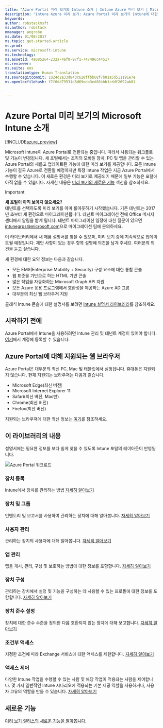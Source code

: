 ```yaml
---
title: "Azure Portal 미리 보기의 Intune 소개 | Intune Azure 미리 보기 | Microsoft Docs"
description: "Intune Azure 미리 보기: Azure Portal 미리 보기의 Intune에 대한 기본 사항 및 이를 통해 장치를 관리하는 방법을 알아봅니다."
keywords: 
author: robstackmsft
ms.author: robstack
nmanager: angrobe
ms.date: 01/08/2017
ms.topic: get-started-article
ms.prod: 
ms.service: microsoft-intune
ms.technology: 
ms.assetid: 4a085264-232a-4af0-97f1-747496c44517
ms.reviewer: 
ms.suite: ems
translationtype: Human Translation
ms.sourcegitcommit: 1024d2a33d843c628ffbb68f7b01a5d511191e7e
ms.openlocfilehash: f7f6dd79531d8d69eda3ed80bbb1cddf2692ab81


---
```



# <a name="introduction-to-microsoft-intune-in-the-azure-portal-preview"></a>Azure Portal 미리 보기의 Microsoft Intune 소개


[!INCLUDE[azure_preview](../includes/azure_preview.md)]

Microsoft Intune이 Azure Portal로 전환되는 중입니다. 따라서 사용되는 워크플로 및 기능이 변경됩니다.
새 포털에서는 조직의 모바일 장치, PC 및 앱을 관리할 수 있는 Azure Portal의 새롭고 업데이트된 기능에 대한 미리 보기를 제공합니다.
모든 Intune 기능이 결국 Azure로 전환될 예정이지만 특정 Intune 작업은 지금 Azure Portal에서 수행할 수 있습니다. 이 새로운 환경은 미리 보기로 제공되기 때문에 일부 기능은 포털에 아직 없을 수 있습니다. 자세한 내용은 [미리 보기의 새로운 기능](#what's-new-in-the-preview) 섹션을 참조하세요.

> [!IMPORTANT]
> **새 포털이 아직 보이지 않으세요?**<br>
> 테넌트를 선택하도록 미리 보기를 이미 롤아웃하기 시작했습니다. 기존 테넌트는 2017년 초부터 새 환경으로 마이그레이션됩니다. 테넌트 마이그레이션 전에 Office 메시지 센터에서 알림을 받게 됩니다. 테넌트 마이그레이션 일정에 대한 질문이 있으면 [intunegrps@microsoft.com](mailto:intunegrps@microsoft.com)으로 마이그레이션 팀에 문의하세요.


이 라이브러리에서 새 제품 설명서를 찾을 수 있으며, 미리 보기 중에 지속적으로 업데이트될 예정입니다. 제안 사항이 있는 경우 항목 설명에 의견을 남겨 주세요. 여러분의 의견을 듣고 싶습니다.

<!--- You can view the new Intune technical preview console in Azure at [portal.azure.com]. --->

새 환경에 대한 요약 정보는 다음과 같습니다.

- 모든 EMS(Enterprise Mobility + Security) 구성 요소에 대한 통합 콘솔
- 웹 표준을 기반으로 하는 HTML 기반 콘솔
- 많은 작업을 자동화하는 Microsoft Graph API 지원
- 모든 Azure 응용 프로그램에서 호환성을 제공하는 Azure AD 그룹
- 대부분의 최신 웹 브라우저 지원

클래식 Intune 콘솔에 대한 설명서를 보려면 [Intune 설명서 라이브러리](https://docs.microsoft.com/en-us/intune/)를 참조하세요.

## <a name="before-you-start"></a>시작하기 전에

Azure Portal에서 Intune을 사용하려면 Intune 관리 및 테넌트 계정이 있어야 합니다. [여기](https://portal.office.com/Signup/Signup.aspx?OfferId=40BE278A-DFD1-470a-9EF7-9F2596EA7FF9&dl=INTUNE_A&ali=1#0%20)에서 계정에 등록할 수 있습니다.

## <a name="supported-web-browsers-for-the-azure-portal"></a>Azure Portal에 대해 지원되는 웹 브라우저

Azure Portal은 대부분의 최신 PC, Mac 및 태블릿에서 실행됩니다. 휴대폰은 지원되지 않습니다.
현재 지원되는 브라우저는 다음과 같습니다.

- Microsoft Edge(최신 버전)
- Microsoft Internet Explorer 11
- Safari(최신 버전, Mac만)
- Chrome(최신 버전)
- Firefox(최신 버전)

지원되는 브라우저에 대한 최신 정보는 [여기](https://docs.microsoft.com/azure/azure-preview-portal-supported-browsers-devices)를 참조하세요.

## <a name="whats-in-this-library"></a>이 라이브러리의 내용

설명서에는 필요한 정보를 보다 쉽게 찾을 수 있도록 Intune 포털의 레이아웃이 반영됩니다.

![Azure Portal 워크로드](./media/azure-portal-workloads.png)

<!--- ### Plan and design
Information to help you plan and design your Intune environment.
[Read more](/intune-azure/plan-and-design/get-started) --->
### <a name="enroll-devices"></a>장치 등록
Intune에서 장치를 관리하는 방법
[자세히 알아보기](/intune-azure/enroll-devices/what-is)
### <a name="devices--groups"></a>장치 및 그룹
인벤토리 및 보고서를 사용하여 관리하는 장치에 대해 알아봅니다.
[자세히 알아보기](/intune-azure/manage-devices/what-is)
### <a name="manage-users"></a>사용자 관리
관리하는 장치의 사용자에 대해 알아봅니다.
[자세히 알아보기](/intune-azure/manage-users/what-is)
### <a name="manage-apps"></a>앱 관리
앱을 게시, 관리, 구성 및 보호하는 방법에 대한 정보를 포함합니다.
[자세히 알아보기](/intune-azure/manage-apps/what-is-app-management)
### <a name="configure-devices"></a>장치 구성
관리하는 장치에서 설정 및 기능을 구성하는 데 사용할 수 있는 프로필에 대한 정보를 포함합니다.
[자세히 알아보기](/intune-azure/configure-devices/what-are-device-profiles)
### <a name="set-device-compliance"></a>장치 준수 설정
장치에 대한 준수 수준을 정의한 다음 호환되지 않는 장치에 대해 보고합니다. [자세히 알아보기](/intune-azure/set-device-compliance/what-is-device-compliance)
### <a name="conditional-access"></a>조건부 액세스
지정한 조건에 따라 Exchange 서비스에 대한 액세스를 제한합니다.
[자세히 알아보기](/intune-azure/conditional-access/what-is-conditional-access)
### <a name="access-control"></a>액세스 제어
다양한 Intune 작업을 수행할 수 있는 사람 및 해당 작업이 적용되는 사람을 제어합니다. 몇 가지 일반적인 Intune 시나리오에 적용되는 기본 제공 역할을 사용하거나, 사용자 고유의 역할을 만들 수 있습니다.
[자세히 알아보기](/intune-azure/access-control/role-based-access-control)


## <a name="whats-new"></a>새로운 기능

[미리 보기 릴리스의 새로운 기능을 알아봅니다](/intune-azure/introduction/whats-new).


<!--HONumber=Feb17_HO1-->


